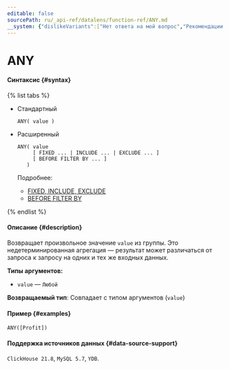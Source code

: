 ```yaml
---
editable: false
sourcePath: ru/_api-ref/datalens/function-ref/ANY.md
__system: {"dislikeVariants":["Нет ответа на мой вопрос","Рекомендации не помогли","Содержание не соответствует заголовку","Другое"]}
---
```


# ANY



#### Синтаксис {#syntax}

{% list tabs %}

- Стандартный

  ```
  ANY( value )
  ```

- Расширенный

  ```
  ANY( value
       [ FIXED ... | INCLUDE ... | EXCLUDE ... ]
       [ BEFORE FILTER BY ... ]
     )
  ```

  Подробнее:
  - [FIXED, INCLUDE, EXCLUDE](aggregation-functions.md#syntax-lod)
  - [BEFORE FILTER BY](aggregation-functions.md#syntax-before-filter-by)

{% endlist %}

#### Описание {#description}
Возвращает произвольное значение `value` из группы. Это недетерминированная агрегация — результат может различаться от запроса к запросу на одних и тех же входных данных.

**Типы аргументов:**
- `value` — `Любой`


**Возвращаемый тип**: Совпадает с типом аргументов (`value`)

#### Пример {#examples}

```
ANY([Profit])
```


#### Поддержка источников данных {#data-source-support}

`ClickHouse 21.8`, `MySQL 5.7`, `YDB`.
